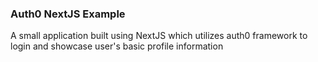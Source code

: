 ### Auth0 NextJS Example

A small application built using NextJS which utilizes auth0 framework to login and showcase user's basic profile information
